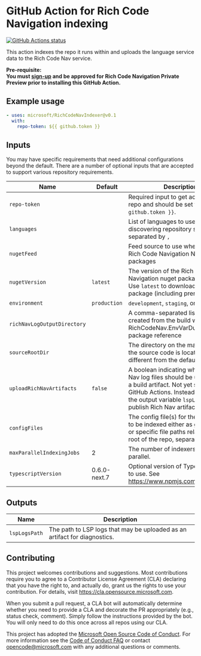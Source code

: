 # GitHub Action for Rich Code Navigation indexing

[![GitHub Actions status](https://github.com/microsoft/RichCodeNavIndexer/workflows/CI/PR/badge.svg)](https://github.com/microsoft/RichCodeNavIndexer/actions)

This action indexes the repo it runs within and uploads the language service data to the Rich Code Nav service.

**Pre-requisite:  
You must [sign-up](https://aka.ms/richnavigation) and be approved for Rich Code Navigation Private Preview prior to installing this GitHub Action.**

## Example usage

```yaml
- uses: microsoft/RichCodeNavIndexer@v0.1
  with:
    repo-token: ${{ github.token }}
```

## Inputs

You may have specific requirements that need additional configurations beyond the default. There are a number of optional inputs that are accepted to support various repository requirements.

|Name|Default|Description
|--|--|--|
`repo-token` | | Required input to get access to the repo and should be set to `${{ github.token }}`.
`languages` | | List of languages to use when discovering repository symbols, separated by `,`
`nugetFeed` | | Feed source to use when installing Rich Code Navigation NuGet packages
`nugetVersion` | `latest` | The version of the Rich Code Navigation nuget packages to use. Use `latest` to download the latest package (including prereleases).
`environment` | `production` | `development`, `staging`, or `production`
`richNavLogOutputDirectory` | | A comma-separated list of log files created from the build when RichCodeNav.EnvVarDump is a package reference
`sourceRootDir` | | The directory on the machine where the source code is located, if different from the default.
`uploadRichNavArtifacts` | `false` | A boolean indicating whether Rich Nav log files should be uploaded as a build artifact. Not yet supported for GitHub Actions. Instead, please use the output variable `lspLogsPath` to publish Rich Nav artifacts.
`configFiles` | | The config file(s) for the project(s) to be indexed either as glob patterns or specific file paths relative to the root of the repo, separated by ','
`maxParallelIndexingJobs` | 2 | The number of indexers to be run in parallel.
`typescriptVersion` | 0.6.0-next.7 | Optional version of TypeScript tools to use. See https://www.npmjs.com/package/lsif

## Outputs

Name | Description
--|--
`lspLogsPath` | The path to LSP logs that may be uploaded as an artifact for diagnostics.

## Contributing

This project welcomes contributions and suggestions. Most contributions require you to agree to a
Contributor License Agreement (CLA) declaring that you have the right to, and actually do, grant us
the rights to use your contribution. For details, visit https://cla.opensource.microsoft.com.

When you submit a pull request, a CLA bot will automatically determine whether you need to provide
a CLA and decorate the PR appropriately (e.g., status check, comment). Simply follow the instructions
provided by the bot. You will only need to do this once across all repos using our CLA.

This project has adopted the [Microsoft Open Source Code of Conduct](https://opensource.microsoft.com/codeofconduct/).
For more information see the [Code of Conduct FAQ](https://opensource.microsoft.com/codeofconduct/faq/) or
contact [opencode@microsoft.com](mailto:opencode@microsoft.com) with any additional questions or comments.
